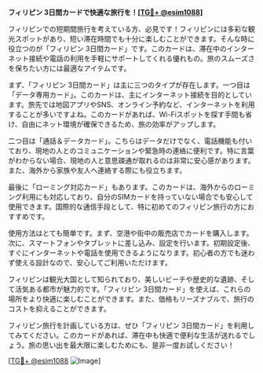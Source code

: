 **フィリピン 3日間カードで快適な旅行を！[[TG💪+ @esim1088](https://t.me/s/esim1088)]**

フィリピンでの短期間旅行を考えている方、必見です！フィリピンには多彩な観光スポットがあり、短い滞在時間でも十分に楽しむことができます。そんな時に役立つのが「フィリピン 3日間カード」です。このカードは、滞在中のインターネット接続や電話の利用を手軽にサポートしてくれる優れもの。旅のスムーズさを保ちたい方には最適なアイテムです。

まず、「フィリピン 3日間カード」は主に三つのタイプが存在します。一つ目は「データ専用カード」。このカードは、主にインターネット接続を目的としています。旅先では地図アプリやSNS、オンライン予約など、インターネットを利用することが多いですよね。このカードがあれば、Wi-Fiスポットを探す手間も省け、自由にネット環境が確保できるため、旅の効率がアップします。

二つ目は「通話＆データカード」。こちらはデータだけでなく、電話機能も付いており、現地の人とのコミュニケーションや緊急時の連絡に便利です。特に言葉がわからない場合、現地の人と意思疎通が取れるのは非常に安心感があります。また、海外から家族や友人へ連絡する際にも役立ちます。

最後に「ローミング対応カード」もあります。このカードは、海外からのローミング利用にも対応しており、自分のSIMカードを持っていない場合でも安心して使用できます。国際的な通信手段として、特に初めてのフィリピン旅行の方におすすめです。

使用方法はとても簡単です。まず、空港や街中の販売店でカードを購入します。次に、スマートフォンやタブレットに差し込み、設定を行います。初期設定後、すぐにインターネットや電話を使用できるようになります。初心者の方でも迷わず使える設計なので、安心してご利用いただけます。

フィリピンは観光大国として知られており、美しいビーチや歴史的な遺跡、そして活気ある都市が魅力的です。「フィリピン 3日間カード」を使えば、これらの場所をより快適に楽しむことができます。また、価格もリーズナブルで、旅行のコストを抑えることができます。

フィリピン旅行を計画している方は、ぜひ「フィリピン 3日間カード」を利用してみてください。このカードがあれば、滞在中も快適で便利な生活が送れるでしょう。旅の思い出を最大限に楽しむためにも、是非一度お試しください！

[[TG💪+ @esim1088](https://t.me/s/esim1088) ![Image](https://i.postimg.cc/Y0z9fWf4/image.png)]